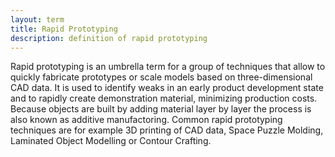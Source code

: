 ```yaml
---
layout: term
title: Rapid Prototyping
description: definition of rapid prototyping
---
```

Rapid prototyping is an umbrella term for a group of techniques that allow to quickly fabricate prototypes or scale models based on three-dimensional CAD data. It is used to identify weaks in an early product development state and to rapidly create demonstration material, minimizing production costs. Because objects are built by adding material layer by layer the process is also known as additive manufactoring. Common rapid prototyping techniques are for example 3D printing of CAD data, Space Puzzle Molding, Laminated Object Modelling or Contour Crafting.
